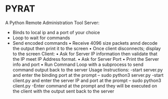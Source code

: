 # PYRAT
A Python Remote Administration Tool
Server:
- Binds to local ip and a port of your choice
- Loop to wait for commands
- Send encoded commands
•	Receive 4096 size packets annd decode the output then print it to the screen
•	Once client disconnects; display to the screen
Client:
•	Ask for Server IP information then validate that the IP meet IP Address format.
•	Ask for Server Port
•	Print the Server info and port
•	Run Command Loop with a subprocess to send command output back to the server
Usage Instructions:
-start server.py and enter the binding port at the prompt – sudo python3 server.py
-start client.py and enter the server IP and port at the prompt – sudo python3 client.py
-Enter command at the prompt and they will be executed on the client with the output sent back to the server
